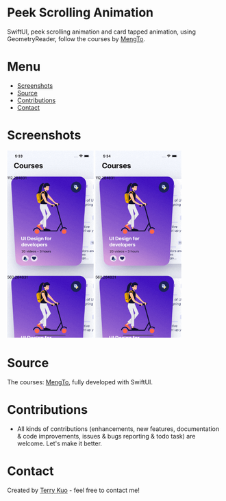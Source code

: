 # Peek Scrolling Animation

SwiftUI, peek scrolling animation and card tapped animation, using GeometryReader, follow the courses by [MengTo](https://twitter.com/MengTo).


# Menu
* [Screenshots](#screenshots)
* [Source](#source)
* [Contributions](#contributions)
* [Contact](#contact)


# Screenshots

<img src= "ReadmeSources/cardani.gif" width = 40% height = 40%>

<img src= "ReadmeSources/peekscroll.gif" width = 40% height = 40%>


# Source
The courses: [MengTo](https://twitter.com/MengTo), fully developed with SwiftUI.


# Contributions

* All kinds of contributions (enhancements, new features, documentation & code improvements, issues & bugs reporting & todo task) are welcome. Let's make it better.

# Contact
Created by [Terry Kuo](https://twitter.com/ArgonYoYo) - feel free to contact me!
